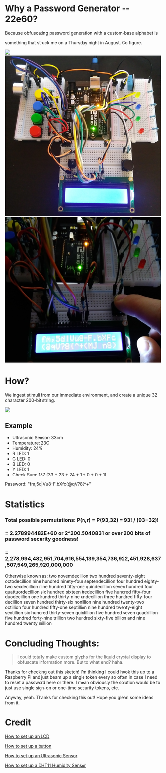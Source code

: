 # Why a Password Generator -- 22e60?

Because obfuscating password generation with a custom-base alphabet is 

something that struck me on a Thursday night in August. Go figure.

<img src="22e60.gif"/>
<img src="pwGenBright.jpg"/>
<img src="pwgen2.jpg"/>

# How?

We ingest stimuli from our immediate environment, and create a unique 32 character 200-bit string.

<img src="whiteboard.jpg"/>

## Example
<ul>
  <li>
    Ultrasonic Sensor: 33cm
  </li>
  <li>
    Temperature: 23C
  </li>
  <li>
    Humidity: 24%
  </li>
  <li>
    R LED: 1
  </li>
  <li>
    G LED: 0
  </li>
  <li>
    B LED: 0
  </li>
  <li>
    Y LED: 1
  </li>
  <li>
    Check Sum: 187 (33 + 23 + 24 + 1 + 0 + 0 + 1)
  </li>
</ul>

Password: "fm,5d|Vu8-F.bXfc(@qV?8{^+<MJ n8>"

# Statistics

### Total possible permutations: P(n,r) = P(93,32) = 93! / (93−32)!

### = 2.278994482E+60 or 2^200.5040831 or over 200 bits of password security goodness!

### = 2,278,994,482,951,704,616,554,139,354,736,922,451,928,637,507,549,265,920,000,000

Otherwise known as: two novemdecillion two hundred seventy-eight octodecillion nine hundred ninety-four septendecillion four hundred eighty-two sexdecillion nine hundred fifty-one quindecillion seven hundred four quattuordecillion six hundred sixteen tredecillion five hundred fifty-four duodecillion one hundred thirty-nine undecillion three hundred fifty-four decillion seven hundred thirty-six nonillion nine hundred twenty-two octillion four hundred fifty-one septillion nine hundred twenty-eight sextillion six hundred thirty-seven quintillion five hundred seven quadrillion five hundred forty-nine trillion two hundred sixty-five billion and nine hundred twenty million

# Concluding Thoughts:

> I could totally make custom glyphs for the liquid crystal display to obfuscate information more. But to what end? haha.

Thanks for checking out this sketch! I'm thinking I could hook this up to a Raspberry Pi and just beam up a single token every so often in case I need to reset a password here or there. I mean obviously the solution would be to just use single sign-on or one-time security tokens, etc.

Anyway, yeah. Thanks for checking this out! Hope you glean some ideas from it.

# Credit
[How to set up an LCD](https://www.youtube.com/watch?v=Mr9FQKcrGpA)

[How to set up a button](https://www.youtube.com/watch?v=VPGRqML_v0w)

[How to set up an Ultrasonic Sensor](https://www.youtube.com/watch?v=ZejQOX69K5M)

[How to set up a DHT11 Humidity Sensor](https://www.youtube.com/watch?v=OogldLc9uYc)
